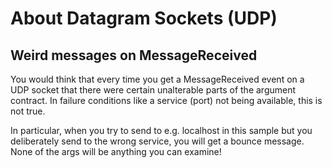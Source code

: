 ﻿# About Datagram Sockets (UDP)

## Weird messages on MessageReceived

You would think that every time you get a MessageReceived event on a UDP socket that
there were certain unalterable parts of the argument contract. In failure conditions 
like a service (port) not being available, this is not true.

In particular, when you try to send to e.g. localhost in this sample but you deliberately 
send to the wrong service, you will get a bounce message. None of the args will be anything
you can examine!